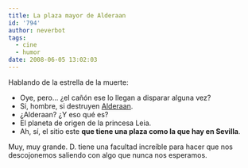 ```yaml
---
title: La plaza mayor de Alderaan
id: '794'
author: neverbot
tags:
  - cine
  - humor
date: 2008-06-05 13:02:03
---
```


Hablando de la estrella de la muerte:

*   Oye, pero... ¿el cañón ese lo llegan a disparar alguna vez?
*   Si, hombre, si destruyen [Alderaan](http://en.wikipedia.org/wiki/Alderaan).
*   ¿Alderaan? ¿Y eso qué es?
*   El planeta de origen de la princesa Leia.
*   Ah, sí, el sitio este **que tiene una plaza como la que hay en Sevilla**.

Muy, muy grande. D. tiene una facultad increíble para hacer que nos descojonemos saliendo con algo que nunca nos esperamos.
